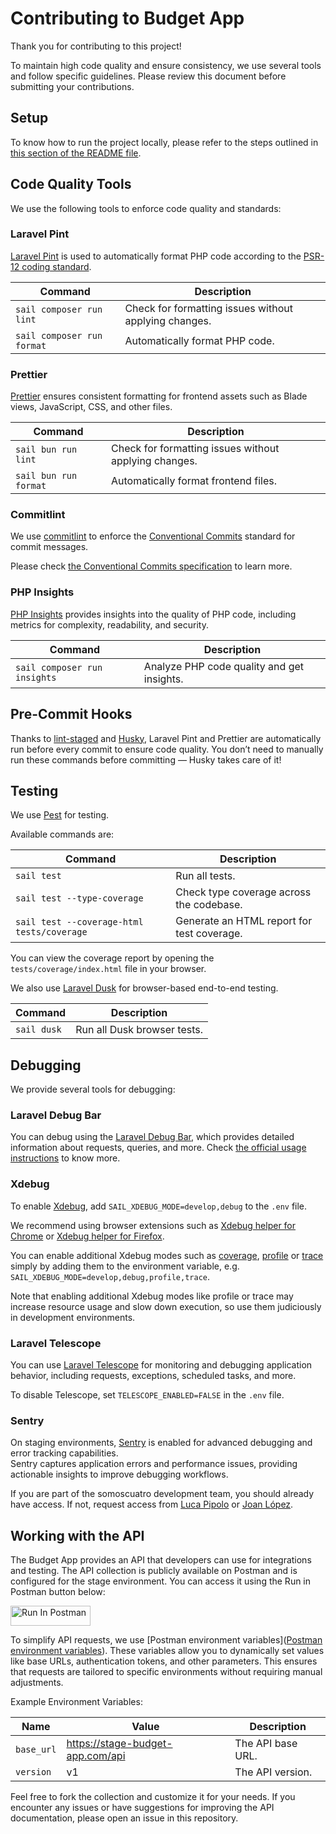 # Contributing to Budget App

Thank you for contributing to this project!

To maintain high code quality and ensure consistency, we use several tools and follow specific guidelines. Please review
this document before submitting your contributions.

## Setup

To know how to run the project locally, please refer to the steps outlined
in [this section of the README file](https://github.com/LucaPipolo/budget-app/blob/main/README.md#Setup).

## Code Quality Tools

We use the following tools to enforce code quality and standards:

### Laravel Pint

[Laravel Pint](https://laravel.com/docs/pint) is used to automatically format PHP code according to
the [PSR-12 coding standard](https://www.php-fig.org/psr/psr-12/).

| Command                    | Description                                           |
| -------------------------- | ----------------------------------------------------- |
| `sail composer run lint`   | Check for formatting issues without applying changes. |
| `sail composer run format` | Automatically format PHP code.                        |

### Prettier

[Prettier](https://prettier.io/) ensures consistent formatting for frontend assets such as Blade views, JavaScript, CSS,
and other files.

| Command               | Description                                           |
| --------------------- | ----------------------------------------------------- |
| `sail bun run lint`   | Check for formatting issues without applying changes. |
| `sail bun run format` | Automatically format frontend files.                  |

### Commitlint

We use [commitlint](https://github.com/conventional-changelog/commitlint) to enforce
the [Conventional Commits](https://www.conventionalcommits.org/) standard for commit messages.

Please check [the Conventional Commits specification](https://www.conventionalcommits.org/en/v1.0.0/#specification) to
learn more.

### PHP Insights

[PHP Insights](https://phpinsights.com/) provides insights into the quality of PHP code, including metrics for
complexity, readability, and security.

| Command                      | Description                                |
| ---------------------------- | ------------------------------------------ |
| `sail composer run insights` | Analyze PHP code quality and get insights. |

## Pre-Commit Hooks

Thanks to [lint-staged](https://github.com/okonet/lint-staged) and [Husky](https://typicode.github.io/husky/), Laravel
Pint and Prettier are automatically run before every commit to ensure code quality.
You don’t need to manually run these commands before committing — Husky takes care of it!

## Testing

We use [Pest](https://pestphp.com/) for testing.

Available commands are:

| Command                                    | Description                                |
| ------------------------------------------ | ------------------------------------------ |
| `sail test`                                | Run all tests.                             |
| `sail test --type-coverage`                | Check type coverage across the codebase.   |
| `sail test --coverage-html tests/coverage` | Generate an HTML report for test coverage. |

You can view the coverage report by opening the `tests/coverage/index.html` file in your browser.

We also use [Laravel Dusk](https://laravel.com/docs/dusk) for browser-based end-to-end testing.

| Command     | Description                 |
| ----------- | --------------------------- |
| `sail dusk` | Run all Dusk browser tests. |

## Debugging

We provide several tools for debugging:

### Laravel Debug Bar

You can debug using the [Laravel Debug Bar](https://laraveldebugbar.com/), which provides detailed information about
requests, queries, and more.
Check [the official usage instructions](https://laraveldebugbar.com/usage/) to know more.

### Xdebug

To enable [Xdebug](https://xdebug.org/), add `SAIL_XDEBUG_MODE=develop,debug` to the `.env` file.

We recommend using browser extensions such
as [Xdebug helper for Chrome](https://chromewebstore.google.com/detail/xdebug-helper/eadndfjplgieldjbigjakmdgkmoaaaoc?hl=en)
or [Xdebug helper for Firefox](https://addons.mozilla.org/en-US/firefox/addon/xdebug-helper-for-firefox/).

You can enable additional Xdebug modes such
as [coverage](https://xdebug.org/docs/code_coverage), [profile](https://xdebug.org/docs/profiler)
or [trace](https://xdebug.org/docs/trace) simply by adding them to the environment variable, e.g.
`SAIL_XDEBUG_MODE=develop,debug,profile,trace`.

Note that enabling additional Xdebug modes like profile or trace may increase resource usage and slow down execution, so
use them judiciously in development environments.

### Laravel Telescope

You can use [Laravel Telescope](https://laravel.com/docs/12.x/telescope) for monitoring and debugging application
behavior, including requests, exceptions, scheduled tasks, and more.

To disable Telescope, set `TELESCOPE_ENABLED=FALSE` in the `.env` file.

### Sentry

On staging environments, [Sentry](https://sentry.io/welcome/) is enabled for advanced debugging and error tracking
capabilities.  
Sentry captures application errors and performance issues, providing actionable insights to improve debugging workflows.

If you are part of the somoscuatro development team, you should already have access. If not, request access
from [Luca Pipolo](mailto:luca@somoscuatro.es) or [Joan López](mailto:joan@somoscuatro.es).

## Working with the API

The Budget App provides an API that developers can use for integrations and testing. The API collection is publicly
available on Postman and is configured for the stage environment. You can access it using the Run in Postman button
below:

[<img src="https://run.pstmn.io/button.svg" alt="Run In Postman" style="width: 128px; height: 32px;">](https://app.getpostman.com/run-collection/16254781-422c5f76-4438-42c2-9e44-f4779cce7b23?action=collection%2Ffork&source=rip_markdown&collection-url=entityId%3D16254781-422c5f76-4438-42c2-9e44-f4779cce7b23%26entityType%3Dcollection%26workspaceId%3Ddeb06c9e-d726-4976-b31d-5448bb7c9692#?env%5BBudget%20App%20%5Bstage%5D%5D=W3sia2V5IjoiYmFzZV91cmwiLCJ2YWx1ZSI6Imh0dHBzOi8vc3RhZ2UtYmRhLnNvbW9zY3VhdHJvLmVzIiwiZW5hYmxlZCI6dHJ1ZSwidHlwZSI6ImRlZmF1bHQiLCJzZXNzaW9uVmFsdWUiOiJodHRwczovL3N0YWdlLWJkYS5zb21vc2N1YXRyby5lcyIsImNvbXBsZXRlU2Vzc2lvblZhbHVlIjoiaHR0cHM6Ly9zdGFnZS1iZGEuc29tb3NjdWF0cm8uZXMiLCJzZXNzaW9uSW5kZXgiOjB9LHsia2V5IjoidmVyc2lvbiIsInZhbHVlIjoidjEiLCJlbmFibGVkIjp0cnVlLCJ0eXBlIjoiZGVmYXVsdCIsInNlc3Npb25WYWx1ZSI6InYxIiwiY29tcGxldGVTZXNzaW9uVmFsdWUiOiJ2MSIsInNlc3Npb25JbmRleCI6MX1d)

To simplify API requests, we
use [Postman environment variables]([Postman environment variables](https://learning.postman.com/docs/sending-requests/variables/managing-environments/)).
These variables allow you to dynamically set values like
base URLs, authentication tokens, and other parameters. This ensures that requests are tailored to specific environments
without requiring manual adjustments.

Example Environment Variables:

| Name       | Value                            | Description       |
| ---------- | -------------------------------- | ----------------- |
| `base_url` | https://stage-budget-app.com/api | The API base URL. |
| `version`  | v1                               | The API version.  |

Feel free to fork the collection and customize it for your needs. If you encounter any issues or have suggestions for
improving the API documentation, please open an issue in this repository.
